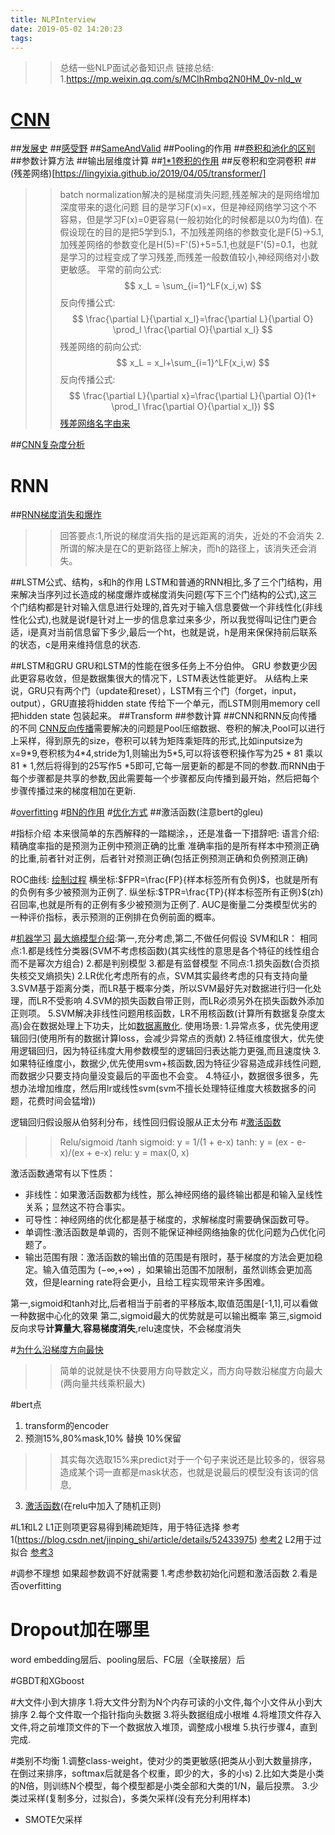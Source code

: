 ```yaml
---
title: NLPInterview
date: 2019-05-02 14:20:23
tags:
---
```

>>总结一些NLP面试必备知识点
链接总结:
1.https://mp.weixin.qq.com/s/MCIhRmbq2N0HM_0v-nld_w

# [CNN](https://lingyixia.github.io/2019/01/23/CNN/)
##[发展史](https://lingyixia.github.io/2019/05/01/CNNdevelopment/)
##[感受野](https://lingyixia.github.io/2019/05/13/DilatedConvolution/)
##[SameAndValid](https://lingyixia.github.io/2019/03/13/CnnSizeCalc/)
##Pooling的作用
##[卷积和池化的区别](https://mp.weixin.qq.com/s/MCIhRmbq2N0HM_0v-nld_w)
##参数计算方法
##输出层维度计算
##[1*1卷积的作用](https://mp.weixin.qq.com/s/MCIhRmbq2N0HM_0v-nld_w)
##反卷积和空洞卷积
##(残差网络)[https://lingyixia.github.io/2019/04/05/transformer/]
>>batch normalization解决的是梯度消失问题,残差解决的是网络增加深度带来的退化问题
目的是学习F(x)=x，但是神经网络学习这个不容易，但是学习F(x)=0更容易(一般初始化的时候都是以0为均值).
在假设现在的目的是把5学到5.1，不加残差网络的参数变化是F(5)->5.1,加残差网络的参数变化是H(5)=F'(5)+5=5.1,也就是F'(5)=0.1，也就是学习的过程变成了学习残差,而残差一般数值较小,神经网络对小数更敏感。
平常的前向公式:
$$
x_L = \sum_{i=1}^LF(x_i,w)
$$
反向传播公式:
$$
\frac{\partial L}{\partial x_l}=\frac{\partial L}{\partial O} \prod_l \frac{\partial O}{\partial x_l} 
$$
残差网络的前向公式:
$$
x_L = x_l+\sum_{i=1}^LF(x_i,w)
$$
反向传播公式:
$$
\frac{\partial L}{\partial x}=\frac{\partial L}{\partial O}(1+ \prod_l \frac{\partial O}{\partial x_l})
$$
[残差网络名字由来](https://zhuanlan.zhihu.com/p/42706477)

##[CNN复杂度分析](https://zhuanlan.zhihu.com/p/31575074)

# RNN
##[RNN梯度消失和爆炸](https://www.zhihu.com/question/34878706)
>>回答要点:1,所说的梯度消失指的是远距离的消失，近处的不会消失
2.所谓的解决是在C的更新路径上解决，而h的路径上，该消失还会消失。

##LSTM公式、结构，s和h的作用
LSTM和普通的RNN相比,多了三个门结构，用来解决当序列过长造成的梯度爆炸或梯度消失问题(写下三个门结构的公式),这三个门结构都是针对输入信息进行处理的,首先对于输入信息要做一个非线性化(非线性化公式),也就是说f是针对上一步的信息拿过来多少，所以我觉得叫记住门更合适，i是真对当前信息留下多少,最后一个ht，也就是说，h是用来保保持前后联系的状态，c是用来维持信息的状态.

##LSTM和GRU
GRU和LSTM的性能在很多任务上不分伯仲。
GRU 参数更少因此更容易收敛，但是数据集很大的情况下，LSTM表达性能更好。
从结构上来说，GRU只有两个门（update和reset），LSTM有三个门（forget，input，output），GRU直接将hidden state 传给下一个单元，而LSTM则用memory cell 把hidden state 包装起来。
##Transform
##参数计算
##CNN和RNN反向传播的不同
[CNN反向传播](https://www.cnblogs.com/pinard/p/6519110.html)需要解决的问题是Pool压缩数据、卷积的解决,Pool可以进行上采样，得到原先的size，卷积可以转为矩阵乘矩阵的形式,比如inputsize为x=9\*9,卷积核为4\*4,stride为1,则输出为5\*5,可以将该卷积操作写为25 \* 81 乘以81 \* 1,然后将得到的25写作5 \*5即可,它每一层更新的都是不同的参数.而RNN由于每个步骤都是共享的参数,因此需要每一个步骤都反向传播到最开始，然后把每个步骤传播过来的梯度相加在更新.

#[overfitting](https://lingyixia.github.io/2019/03/10/neuralNetWorkTips/)
#[BN的作用](https://lingyixia.github.io/2019/03/10/neuralNetWorkTips/)
#[优化方式](https://lingyixia.github.io/2019/03/10/neuralNetWorkTips/)
##激活函数(注意bert的gleu)

#指标介绍
本来很简单的东西解释的一踏糊涂，，还是准备一下措辞吧:
语言介绍:精确度率指的是预测为正例中预测正确的比重 准确率指的是所有样本中预测正确的比重,前者针对正例，后者针对预测正确(包括正例预测正确和负例预测正确)

ROC曲线:
[绘制过程](https://blog.csdn.net/program_developer/article/details/79946787)
横坐标:$FPR=\frac{FP}{样本标签所有负例}$，也就是所有的负例有多少被预测为正例了.
纵坐标:$TPR=\frac{TP}{样本标签所有正例}$(zh)召回率,也就是所有的正例有多少被预测为正例了.
 AUC是衡量二分类模型优劣的一种评价指标，表示预测的正例排在负例前面的概率。

#[机器学习](https://www.zhihu.com/question/59683332/answer/281642849)
[最大熵模型介绍](https://lingyixia.github.io/2019/07/28/maxlikehood/):第一,充分考虑,第二,不做任何假设
SVM和LR：
相同点:1.都是线性分类器(SVM不考虑核函数)(其实线性的意思是各个特征的线性组合而不是幂次方组合)
      2.都是判别模型
      3.都是有监督模型
不同点:1.损失函数(合页损失核交叉熵损失)
      2.LR优化考虑所有的点，SVM其实最终考虑的只有支持向量
      3.SVM基于距离分类，而LR基于概率分类，所以SVM最好先对数据进行归一化处理，而LR不受影响
      4.SVM的损失函数自带正则，而LR必须另外在损失函数外添加正则项。
      5.SVM解决非线性问题用核函数，LR不用核函数(计算所有数据复杂度太高)会在数据处理上下功夫，比如[数据离散化](https://blog.csdn.net/u011086367/article/details/52879531).
使用场景:
1.异常点多，优先使用逻辑回归(使用所有的数据计算loss，会减少异常点的贡献)
2.特征维度很大，优先使用逻辑回归，因为特征纬度大用参数模型的逻辑回归表达能力更强,而且速度快
3.如果特征维度小，数据少,优先使用svm+核函数,因为特征少容易造成非线性问题,而数据少只要支持向量没变最后的平面也不会变。
4.特征小，数据很多很多，先想办法增加维度，然后用lr或线性svm(svm不擅长处理特征维度大核数据多的问题，花费时间会猛增))

逻辑回归假设服从伯努利分布，线性回归假设服从正太分布
#[激活函数](https://www.cnblogs.com/hutao722/p/9732223.html)
>>Relu/sigmoid /tanh
sigmoid: y = 1/(1 + e-x)
tanh: y = (ex - e-x)/(ex + e-x)
relu: y = max(0, x)

激活函数通常有以下性质： 
* 非线性：如果激活函数都为线性，那么神经网络的最终输出都是和输入呈线性关系；显然这不符合事实。 
* 可导性：神经网络的优化都是基于梯度的，求解梯度时需要确保函数可导。 
* 单调性:激活函数是单调的，否则不能保证神经网络抽象的优化问题为凸优化问题了。 
* 输出范围有限：激活函数的输出值的范围是有限时，基于梯度的方法会更加稳定。输入值范围为 (−∞,+∞) ，如果输出范围不加限制，虽然训练会更加高效，但是learning rate将会更小，且给工程实现带来许多困难。

第一,sigmoid和tanh对比,后者相当于前者的平移版本,取值范围是[-1,1],可以看做一种数据中心化的效果
第二,sigmoid最大的优势就是可以输出概率
第三,sigmoid反向求导**计算量大**,**容易梯度消失**,relu速度快，不会梯度消失

#[为什么沿梯度方向最快](https://lingyixia.github.io/2019/06/14/derivative/)

>>简单的说就是快不快要用方向导数定义，而方向导数沿梯度方向最大(两向量共线乘积最大)

#bert点
1. transform的encoder
2. 预测15%,80%mask,10% 替换 10%保留
>>其实每次选取15%来predict对于一个句子来说还是比较多的，很容易造成某个词一直都是mask状态，也就是说最后的模型没有该词的信息,
3. [激活函数](https://blog.csdn.net/liruihongbob/article/details/86510622)(在relu中加入了随机正则)

#L1和L2
L1正则项更容易得到稀疏矩阵，用于特征选择
参考1(https://blog.csdn.net/jinping_shi/article/details/52433975)
[参考2](https://blog.csdn.net/autocyz/article/details/76511527)
L2用于过拟合
[参考3](https://blog.csdn.net/haidixipan/article/details/83186850)

#调参不理想
如果超参数调不好就需要
1.考虑参数初始化问题和激活函数
2.看是否overfitting

# Dropout加在哪里
word embedding层后、pooling层后、FC层（全联接层）后

#GBDT和XGboost

#大文件小到大排序
1.将大文件分割为N个内存可读的小文件,每个小文件从小到大排序
2.每个文件取一个指针指向头数据
3.将头数据组成小根堆
4.将堆顶文件存入文件,将之前堆顶文件的下一个数据放入堆顶，调整成小根堆
5.执行步骤4，直到完成.

#类别不均衡
1.调整class-weight，使对少的类更敏感(把类从小到大数量排序，在倒过来排序，softmax后就是各个权重，即少的大，多的小s)
2.比如大类是小类的N倍，则训练N个模型，每个模型都是小类全部和大类的1/N，最后投票。
3.少类过采样(复制多分，过拟合)，多类欠采样(没有充分利用样本)
 * SMOTE欠采样